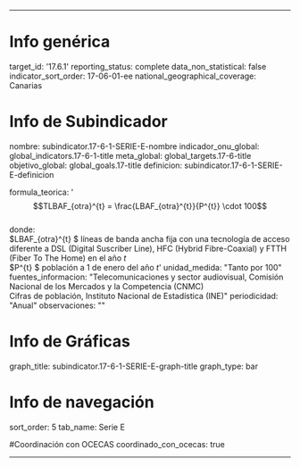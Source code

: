 ---

# Info genérica
target_id: '17.6.1'
reporting_status: complete
data_non_statistical: false
indicator_sort_order: 17-06-01-ee
national_geographical_coverage: Canarias

# Info de Subindicador
nombre: subindicator.17-6-1-SERIE-E-nombre
indicador_onu_global: global_indicators.17-6-1-title
meta_global: global_targets.17-6-title
objetivo_global: global_goals.17-title
definicion: subindicator.17-6-1-SERIE-E-definicion

formula_teorica: '$$TLBAF_{otra}^{t} = \frac{LBAF_{otra}^{t}}{P^{t}}  \cdot 100$$ <br>
donde: <br>
$LBAF_{otra}^{t} $ líneas de banda ancha fija con una tecnología de acceso diferente a DSL (Digital Suscriber Line), HFC (Hybrid Fibre-Coaxial) y FTTH (Fiber To The Home) en el año $t$<br>
$P^{t} $ población a 1 de enero del año $t$'
unidad_medida: "Tanto por 100"
fuentes_informacion: "Telecomunicaciones y sector audiovisual, Comisión Nacional de los Mercados y la Competencia (CNMC)<br>
Cifras de población, Instituto Nacional de Estadística (INE)"
periodicidad: "Anual"
observaciones: ""


# Info de Gráficas
graph_title: subindicator.17-6-1-SERIE-E-graph-title
graph_type: bar

# Info de navegación
sort_order: 5
tab_name: Serie E

#Coordinación con OCECAS
coordinado_con_ocecas: true

---